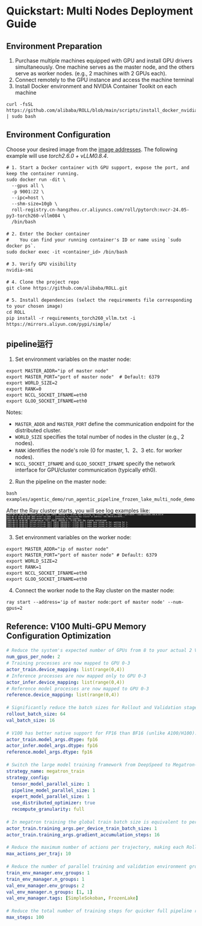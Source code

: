 # Quickstart: Multi Nodes Deployment Guide

## Environment Preparation
1. Purchase multiple machines equipped with GPU and install GPU drivers simultaneously. One machine serves as the master node, and the others serve as worker nodes. (e.g., 2 machines with 2 GPUs each).
2. Connect remotely to the GPU instance and access the machine terminal
3. Install Docker environment and NVIDIA Container Toolkit on each machine
```shell
curl -fsSL https://github.com/alibaba/ROLL/blob/main/scripts/install_docker_nvidia_container_toolkit.sh  | sudo bash   
```

## Environment Configuration
Choose your desired image from the [image addresses](https://alibaba.github.io/ROLL/docs/English/QuickStart/image_address). The following example will use *torch2.6.0 + vLLM0.8.4*.
```shell
# 1. Start a Docker container with GPU support, expose the port, and keep the container running.
sudo docker run -dit \
  --gpus all \
  -p 9001:22 \
  --ipc=host \
  --shm-size=10gb \
  roll-registry.cn-hangzhou.cr.aliyuncs.com/roll/pytorch:nvcr-24.05-py3-torch260-vllm084 \
  /bin/bash

# 2. Enter the Docker container
#    You can find your running container's ID or name using `sudo docker ps`.
sudo docker exec -it <container_id> /bin/bash

# 3. Verify GPU visibility
nvidia-smi

# 4. Clone the project repo
git clone https://github.com/alibaba/ROLL.git

# 5. Install dependencies (select the requirements file corresponding to your chosen image)
cd ROLL
pip install -r requirements_torch260_vllm.txt -i https://mirrors.aliyun.com/pypi/simple/
```

## pipeline运行
1. Set environment variables on the master node:
```shell
export MASTER_ADDR="ip of master node"
export MASTER_PORT="port of master node"  # Default: 6379
export WORLD_SIZE=2
export RANK=0
export NCCL_SOCKET_IFNAME=eth0
export GLOO_SOCKET_IFNAME=eth0
```

Notes:
- `MASTER_ADDR` and `MASTER_PORT` define the communication endpoint for the distributed cluster.
- `WORLD_SIZE` specifies the total number of nodes in the cluster (e.g., 2 nodes).
- `RANK` identifies the node's role (0 for master, 1、2、3 etc. for worker nodes).
- `NCCL_SOCKET_IFNAME` and `GLOO_SOCKET_IFNAME` specify the network interface for GPU/cluster communication (typically eth0).

2. Run the pipeline on the master node:
```shell
bash examples/agentic_demo/run_agentic_pipeline_frozen_lake_multi_node_demo.sh
```
After the Ray cluster starts, you will see log examples like:
![log_ray_multi_nodes](../../../static/img/log_ray_multi_nodes.png)

3. Set environment variables on the worker node:
```shell
export MASTER_ADDR="ip of master node"
export MASTER_PORT="port of master node" # Default: 6379
export WORLD_SIZE=2
export RANK=1
export NCCL_SOCKET_IFNAME=eth0
export GLOO_SOCKET_IFNAME=eth0
```

4. Connect the worker node to the Ray cluster on the master node:
```shell
ray start --address='ip of master node:port of master node' --num-gpus=2
```

## Reference: V100 Multi-GPU Memory Configuration Optimization
```yaml
# Reduce the system's expected number of GPUs from 8 to your actual 2 V100
num_gpus_per_node: 2
# Training processes are now mapped to GPU 0-3
actor_train.device_mapping: list(range(0,4))
# Inference processes are now mapped only to GPU 0-3
actor_infer.device_mapping: list(range(0,4))
# Reference model processes are now mapped to GPU 0-3
reference.device_mapping: list(range(0,4))

# Significantly reduce the batch sizes for Rollout and Validation stages to prevent out-of-memory errors on a single GPU
rollout_batch_size: 64
val_batch_size: 16

# V100 has better native support for FP16 than BF16 (unlike A100/H100). Switching to FP16 improves compatibility and stability, while also saving GPU memory.
actor_train.model_args.dtype: fp16
actor_infer.model_args.dtype: fp16
reference.model_args.dtype: fp16

# Switch the large model training framework from DeepSpeed to Megatron-LM. Parameters can be sent in batches, resulting in faster execution.
strategy_name: megatron_train
strategy_config:
  tensor_model_parallel_size: 1
  pipeline_model_parallel_size: 1
  expert_model_parallel_size: 1
  use_distributed_optimizer: true
  recompute_granularity: full

# In megatron training the global train batch size is equivalent to per_device_train_batch_size * gradient_accumulation_steps * world_size, and here world_size is 4
actor_train.training_args.per_device_train_batch_size: 1
actor_train.training_args.gradient_accumulation_steps: 16  

# Reduce the maximum number of actions per trajectory, making each Rollout trajectory shorter that reduces the length of LLM-generated content.
max_actions_per_traj: 10    

# Reduce the number of parallel training and validation environment groups to accommodate single-GPU resources.
train_env_manager.env_groups: 1
train_env_manager.n_groups: 1
val_env_manager.env_groups: 2
val_env_manager.n_groups: [1, 1]
val_env_manager.tags: [SimpleSokoban, FrozenLake]

# Reduce the total number of training steps for quicker full pipeline runs, useful for rapid debugging.
max_steps: 100
```
